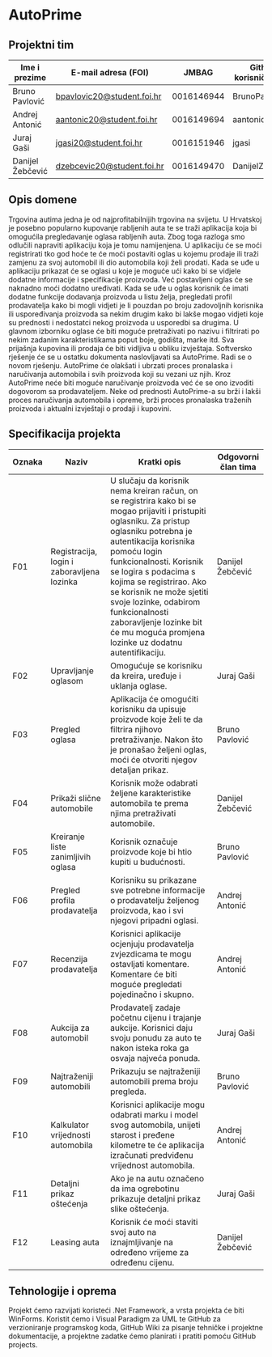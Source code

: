 # AutoPrime

## Projektni tim

Ime i prezime | E-mail adresa (FOI) | JMBAG | Github korisničko ime
------------  | ------------------- | ----- | ---------------------
Bruno Pavlović | bpavlovic20@student.foi.hr | 0016146944  | BrunoPavlovic
Andrej Antonić | aantonic20@student.foi.hr | 0016149694 | aantonic20
Juraj Gaši | jgasi20@student.foi.hr | 0016151946 | jgasi
Danijel Žebčević | dzebcevic20@student.foi.hr | 0016149470 | DanijelZebcevic

## Opis domene
Trgovina autima jedna je od najprofitabilnijih trgovina na svijetu. U Hrvatskoj je posebno popularno kupovanje rabljenih auta te se traži aplikacija koja bi omogućila pregledavanje oglasa rabljenih auta. Zbog toga razloga smo odlučili napraviti aplikaciju koja je tomu namijenjena. U aplikaciju će se moći registrirati tko god hoće te će moći postaviti oglas u kojemu prodaje ili traži zamjenu za svoj automobil ili dio automobila koji želi prodati. Kada se uđe u aplikaciju prikazat će se oglasi u koje je moguće ući kako bi se vidjele dodatne informacije i specifikacije proizvoda. Već postavljeni oglas će se naknadno moći dodatno uređivati. Kada se uđe u oglas korisnik će imati dodatne funkcije dodavanja proizvoda u listu želja, pregledati profil prodavatelja kako bi mogli vidjeti je li pouzdan po broju zadovoljnih korisnika ili uspoređivanja proizvoda sa nekim drugim kako bi lakše mogao vidjeti koje su prednosti i nedostatci nekog proizvoda u usporedbi sa drugima. U glavnom izborniku oglase će biti moguće pretraživati po nazivu i filtrirati po nekim zadanim karakteristikama poput boje, godišta, marke itd. Sva prijašnja kupovina ili prodaja će biti vidljiva u obliku izvještaja. Softversko rješenje će se u ostatku dokumenta naslovljavati sa AutoPrime. Radi se o novom rješenju. AutoPrime će olakšati i ubrzati proces pronalaska i naručivanja automobila i svih proizvoda koji su vezani uz njih. Kroz AutoPrime neće biti moguće naručivanje proizvoda već će se ono izvoditi dogovorom sa prodavateljem. Neke od prednosti AutoPrime-a su brži i lakši proces naručivanja automobila i opreme, brži proces pronalaska traženih proizvoda i aktualni izvještaji o prodaji i kupovini.


## Specifikacija projekta
Oznaka | Naziv | Kratki opis | Odgovorni član tima
------ | ----- | ----------- | -------------------
F01 | Registracija, login i zaboravljena lozinka | U slučaju da korisnik nema kreiran račun, on se registrira kako bi se mogao prijaviti i pristupiti oglasniku.  Za pristup oglasniku potrebna je autentikacija korisnika pomoću login funkcionalnosti. Korisnik se logira s podacima s kojima se registrirao. Ako se korisnik ne može sjetiti svoje lozinke, odabirom funkcionalnosti zaboravljenje lozinke bit će mu moguća promjena lozinke uz dodatnu autentifikaciju. | Danijel Žebčević
F02 | Upravljanje oglasom | Omogućuje se korisniku da kreira, uređuje i uklanja oglase. | Juraj Gaši
F03 | Pregled oglasa | Aplikacija će omogućiti korisniku da upisuje proizvode koje želi te da filtrira njihovo pretraživanje. Nakon što je pronašao željeni oglas, moći će otvoriti njegov detaljan prikaz. | Bruno Pavlović
F04 | Prikaži slične automobile | Korisnik može odabrati željene karakteristike automobila te prema njima pretraživati automobile. | Danijel Žebčević
F05 | Kreiranje liste zanimljivih oglasa | Korisnik označuje proizvode koje bi htio kupiti u budućnosti. | Bruno Pavlović
F06 | Pregled profila prodavatelja | Korisniku su prikazane sve potrebne informacije o prodavatelju željenog proizvoda, kao i svi njegovi pripadni oglasi. | Andrej Antonić
F07 | Recenzija prodavatelja | Korisnici aplikacije ocjenjuju prodavatelja zvjezdicama te mogu ostavljati komentare. Komentare će biti moguće pregledati pojedinačno i skupno. | Andrej Antonić
F08 | Aukcija za automobil | Prodavatelj zadaje početnu cijenu i trajanje aukcije. Korisnici daju svoju ponudu za auto te nakon isteka roka ga osvaja najveća ponuda.  | Juraj Gaši
F09 | Najtraženiji automobili | Prikazuju se najtraženiji automobili prema broju pregleda. | Bruno Pavlović
F10 | Kalkulator vrijednosti automobila | Korisnici aplikacije mogu odabrati marku i model svog automobila, unijeti starost i pređene kilometre te će aplikacija izračunati predviđenu vrijednost automobila. | Andrej Antonić
F11 | Detaljni prikaz oštećenja | Ako je na autu označeno da ima ogrebotinu prikazuje detaljni prikaz slike oštećenja. | Juraj Gaši
F12 | Leasing auta | Korisnik će moći staviti svoj auto na iznajmljivanje na određeno vrijeme za određenu cijenu. | Danijel Žebčević


## Tehnologije i oprema
Projekt ćemo razvijati koristeći .Net Framework, a vrsta projekta će biti WinForms. Koristit ćemo i Visual Paradigm za UML te GitHub za verzioniranje programskog koda, GitHub Wiki za pisanje tehničke i projektne dokumentacije, a projektne zadatke ćemo planirati i pratiti pomoću GitHub projects.
